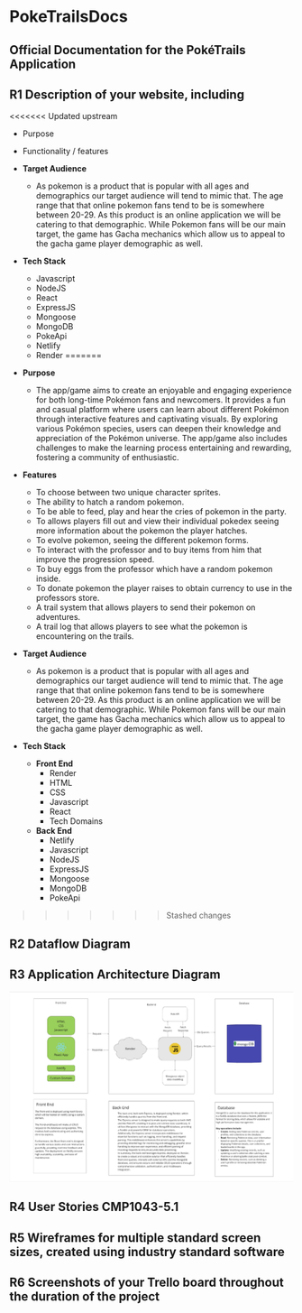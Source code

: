 # PokeTrailsDocs

## Official Documentation for the PokéTrails Application

## R1 Description of your website, including

<<<<<<< Updated upstream
- Purpose
- Functionality / features
- **Target Audience**
    - As pokemon is a product that is popular with all ages and demographics our target audience will tend to mimic that. The age range that that online pokemon fans tend to be is somewhere between 20-29. As this product is an online application we will be catering to that demographic. While Pokemon fans will be our main target, the game has Gacha mechanics which allow us to appeal to the gacha game player demographic as well.
- **Tech Stack**
    - Javascript
    - NodeJS
    - React
    - ExpressJS
    - Mongoose
    - MongoDB
    - PokeApi
    - Netlify
    - Render
=======
- **Purpose**
  - The app/game aims to create an enjoyable and engaging experience for both long-time Pokémon fans and newcomers. It provides a fun and casual platform where users can learn about different Pokémon through interactive features and captivating visuals. By exploring various Pokémon species, users can deepen their knowledge and appreciation of the Pokémon universe. The app/game also includes challenges to make the learning process entertaining and rewarding, fostering a community of enthusiastic.

- **Features**
    - To choose between two unique character sprites.
    - The ability to hatch a random pokemon.
    - To be able to feed, play and hear the cries of pokemon in the party.
    - To allows players fill out and view their individual pokedex seeing more information about the pokemon the player hatches.
    - To evolve pokemon, seeing the different pokemon forms.
    - To interact with the professor and to buy items from him that improve the progression speed.
    - To buy eggs from the professor which have a random pokemon inside.
    - To donate pokemon the player raises to obtain currency to use in the professors store.
    - A trail system that allows players to send their pokemon on adventures.
    - A trail log that allows players to see what the pokemon is encountering on the trails.
- **Target Audience**
    - As pokemon is a product that is popular with all ages and demographics our target audience will tend to mimic that. The age range that that online pokemon fans tend to be is somewhere between 20-29. As this product is an online application we will be catering to that demographic. While Pokemon fans will be our main target, the game has Gacha mechanics which allow us to appeal to the gacha game player demographic as well.
- **Tech Stack**
    - **Front End**
        - Render
        - HTML
        - CSS
        - Javascript
        - React
        - Tech Domains
    - **Back End**
        - Netlify
        - Javascript
        - NodeJS
        - ExpressJS
        - Mongoose
        - MongoDB
        - PokeApi
>>>>>>> Stashed changes

## R2 Dataflow Diagram

## R3 Application Architecture Diagram

![Application Architecture Diagram.](./Images/App%20Architect.png)

## R4 User Stories CMP1043-5.1

## R5 Wireframes for multiple standard screen sizes, created using industry standard software

## R6 Screenshots of your Trello board throughout the duration of the project
